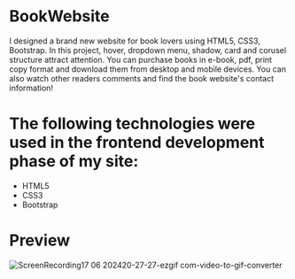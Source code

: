 # BookWebsite

I designed a brand new website for book lovers using HTML5, CSS3, Bootstrap. In this project, hover, dropdown menu, shadow, card and corusel structure attract attention. You can purchase books in e-book, pdf, print copy format and download them from desktop and mobile devices. You can also watch other readers comments and find the book website's contact information!

# The following technologies were used in the frontend development phase of my site:

- HTML5
- CSS3
- Bootstrap

# Preview

![ScreenRecording17 06 202420-27-27-ezgif com-video-to-gif-converter](https://github.com/TugbaKes55/BookWebsite/assets/170290830/60c6c4aa-16a9-41d9-b2fd-8f5b410ba472)
